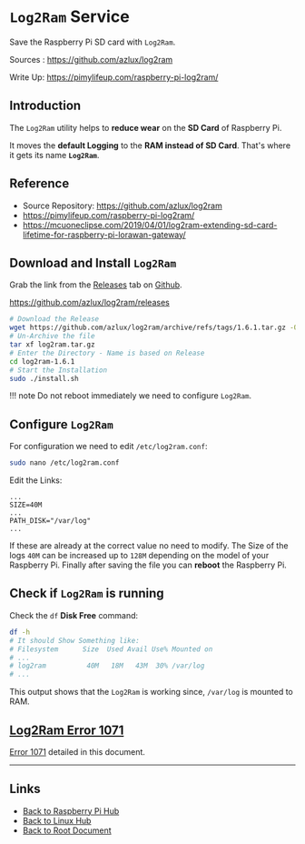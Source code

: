# `Log2Ram` Service

Save the Raspberry Pi SD card with `Log2Ram`.

Sources : <https://github.com/azlux/log2ram>

Write Up: <https://pimylifeup.com/raspberry-pi-log2ram/>

## Introduction

The `Log2Ram` utility helps to **reduce wear** on the **SD Card** of Raspberry Pi.

It moves the **default Logging** to the **RAM instead of SD Card**.
That's where it gets its name **`Log2Ram`**.

## Reference

- Source Repository: <https://github.com/azlux/log2ram>
- <https://pimylifeup.com/raspberry-pi-log2ram/>
- <https://mcuoneclipse.com/2019/04/01/log2ram-extending-sd-card-lifetime-for-raspberry-pi-lorawan-gateway/>

## Download and Install `Log2Ram`

Grab the link from the [Releases](https://github.com/azlux/log2ram/releases) tab on [Github](https://github.com/azlux/log2ram).

<https://github.com/azlux/log2ram/releases>

```bash
# Download the Release
wget https://github.com/azlux/log2ram/archive/refs/tags/1.6.1.tar.gz -O log2ram.tar.gz
# Un-Archive the file
tar xf log2ram.tar.gz
# Enter the Directory - Name is based on Release
cd log2ram-1.6.1
# Start the Installation
sudo ./install.sh
```

!!! note
    Do not reboot immediately we need to configure `Log2Ram`.

## Configure `Log2Ram`

For configuration we need to edit `/etc/log2ram.conf`:

```bash
sudo nano /etc/log2ram.conf
```

Edit the Links:

```
...
SIZE=40M
...
PATH_DISK="/var/log"
...
```

If these are already at the correct value no need to modify.
The Size of the logs `40M` can be increased up to `128M` depending on the model of your Raspberry Pi.
Finally after saving the file you can **reboot** the Raspberry Pi.

## Check if `Log2Ram` is running

Check the `df` **Disk Free** command:

```bash
df -h
# It should Show Something like:
# Filesystem      Size  Used Avail Use% Mounted on
# ...
# log2ram          40M   18M   43M  30% /var/log
# ...
```

This output shows that the `Log2Ram` is working since, `/var/log` is mounted to RAM.

## [Log2Ram Error 1071](./log2ram-issue.md)

[Error 1071](./log2ram-issue.md) detailed in this document.


----
<!-- Footer Begins Here -->
## Links

- [Back to Raspberry Pi Hub](./README.md)
- [Back to Linux Hub](../README.md)
- [Back to Root Document](../../README.md)
